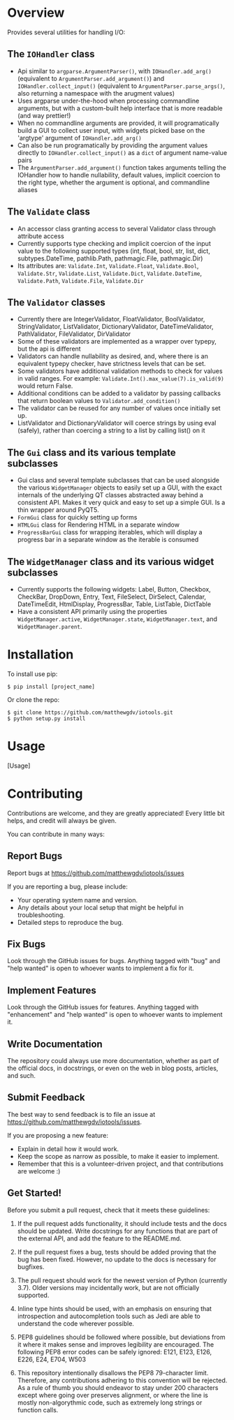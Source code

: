 Overview
====================

Provides several utilities for handling I/O:

The `IOHandler` class
--------------------
* Api similar to `argparse.ArgumentParser()`, with `IOHandler.add_arg()` (equivalent to `ArgumentParser.add_argument()`) and `IOHandler.collect_input()`
  (equivalent to `ArgumentParser.parse_args()`, also returning a namespace with the arugment values)
* Uses argparse under-the-hood when processing commandline arguments, but with a custom-built help interface that is more readable (and way prettier!)
* When no commandline arguments are provided, it will programatically build a GUI to collect user input, with widgets picked base on the 'argtype' argument of `IOHandler.add_arg()`
* Can also be run programatically by providing the argument values directly to `IOHandler.collect_input()` as a `dict` of argument name-value pairs
* The `ArgumentParser.add_argument()` function takes arguments telling the IOHandler how to handle nullability, default values, implicit coercion to the right type, whether the
  argument is optional, and commandline aliases

The `Validate` class
--------------------
* An accessor class granting access to several Validator class through attribute access
* Currently supports type checking and implicit coercion of the input value to the following supported types (int, float, bool, str, list, dict, subtypes.DateTime, pathlib.Path,
  pathmagic.File, pathmagic.Dir)
* Its attributes are: `Validate.Int`, `Validate.Float`, `Validate.Bool`, `Validate.Str`, `Validate.List`, `Validate.Dict`, `Validate.DateTime`, `Validate.Path`,
  `Validate.File`, `Validate.Dir`

The `Validator` classes
--------------------
* Currently there are IntegerValidator, FloatValidator, BoolValidator, StringValidator, ListValidator, DictionaryValidator, DateTimeValidator, PathValidator,
  FileValidator, DirValidator
* Some of these validators are implemented as a wrapper over typepy, but the api is different
* Validators can handle nullability as desired, and, where there is an equivalent typepy checker, have strictness levels that can be set.
* Some validators have additional validation methods to check for values in valid ranges. For example: `Validate.Int().max_value(7).is_valid(9)` would return False.
* Additional conditions can be added to a validator by passing callbacks that return boolean values to `Validator.add_condition()`
* The validator can be reused for any number of values once initially set up.
* ListValidator and DictionaryValidator will coerce strings by using eval (safely), rather than coercing a string to a list by calling list() on it

The `Gui` class and its various template subclasses
--------------------
* Gui class and several template subclasses that can be used alongside the various `WidgetManager` objects to easily set up a GUI, with the exact internals of the
  underlying QT classes abstracted away behind a consistent API. Makes it very quick and easy to set up a simple GUI. Is a thin wrapper around PyQT5.
* `FormGui` class for quickly setting up forms
* `HTMLGui` class for Rendering HTML in a separate window
* `ProgressBarGui` class for wrapping iterables, which will display a progress bar in a separate window as the iterable is consumed

The `WidgetManager` class and its various widget subclasses
--------------------
* Currently supports the following widgets: Label, Button, Checkbox, CheckBar, DropDown, Entry, Text, FileSelect, DirSelect, Calendar, DateTimeEdit, HtmlDisplay, ProgressBar,
  Table, ListTable, DictTable
* Have a consistent API primarily using the properties `WidgetManager.active`, `WidgetManager.state`, `WidgetManager.text`, and `WidgetManager.parent`.

Installation
====================

To install use pip:

    $ pip install [project_name]


Or clone the repo:

    $ git clone https://github.com/matthewgdv/iotools.git
    $ python setup.py install


Usage
====================

[Usage]

Contributing
====================

Contributions are welcome, and they are greatly appreciated! Every little bit helps, and credit will always be given.

You can contribute in many ways:

Report Bugs
--------------------

Report bugs at https://github.com/matthewgdv/iotools/issues

If you are reporting a bug, please include:

* Your operating system name and version.
* Any details about your local setup that might be helpful in troubleshooting.
* Detailed steps to reproduce the bug.

Fix Bugs
--------------------

Look through the GitHub issues for bugs. Anything tagged with "bug" and "help wanted" is open to whoever wants to implement a fix for it.

Implement Features
--------------------

Look through the GitHub issues for features. Anything tagged with "enhancement" and "help wanted" is open to whoever wants to implement it.

Write Documentation
--------------------

The repository could always use more documentation, whether as part of the official docs, in docstrings, or even on the web in blog posts, articles, and such.

Submit Feedback
--------------------

The best way to send feedback is to file an issue at https://github.com/matthewgdv/iotools/issues.

If you are proposing a new feature:

* Explain in detail how it would work.
* Keep the scope as narrow as possible, to make it easier to implement.
* Remember that this is a volunteer-driven project, and that contributions are welcome :)

Get Started!
--------------------

Before you submit a pull request, check that it meets these guidelines:

1.  If the pull request adds functionality, it should include tests and the docs should be updated. Write docstrings for any functions that are part of the external API, and add
    the feature to the README.md.

2.  If the pull request fixes a bug, tests should be added proving that the bug has been fixed. However, no update to the docs is necessary for bugfixes.

3.  The pull request should work for the newest version of Python (currently 3.7). Older versions may incidentally work, but are not officially supported.

4.  Inline type hints should be used, with an emphasis on ensuring that introspection and autocompletion tools such as Jedi are able to understand the code wherever possible.

5.  PEP8 guidelines should be followed where possible, but deviations from it where it makes sense and improves legibility are encouraged. The following PEP8 error codes can be
    safely ignored: E121, E123, E126, E226, E24, E704, W503

6.  This repository intentionally disallows the PEP8 79-character limit. Therefore, any contributions adhering to this convention will be rejected. As a rule of thumb you should
    endeavor to stay under 200 characters except where going over preserves alignment, or where the line is mostly non-algorythmic code, such as extremely long strings or function
    calls.
